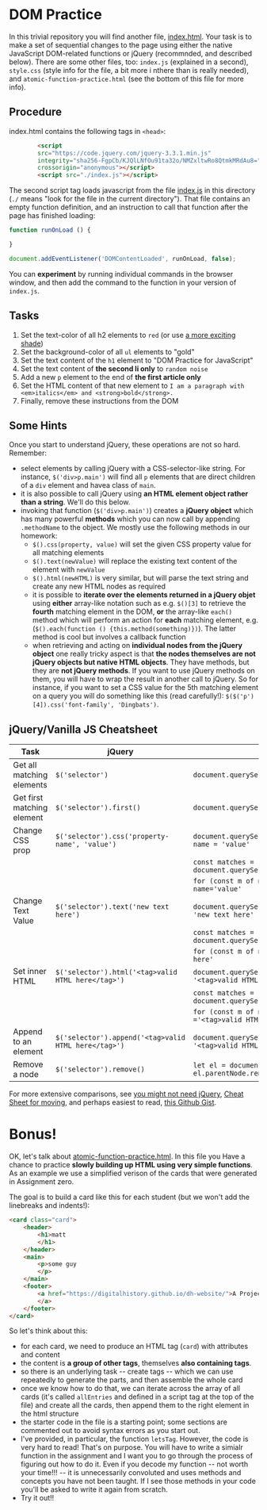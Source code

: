 # DOM Practice

In this trivial repository you will find another file, [index.html](index.html). Your task is to make a set of sequential changes to the page using either the native JavaScript DOM-related functions or jQuery (recommnded, and described below). There are some other files, too: `index.js` (explained in a second), `style.css` (style info for the file, a bit more i nthere than is really needed), and `atomic-function-practice.html` (see the bottom of this file for more info).

## Procedure 
index.html contains the following tags in `<head>`: 

``` html
        <script
	    src="https://code.jquery.com/jquery-3.3.1.min.js"
	    integrity="sha256-FgpCb/KJQlLNfOu91ta32o/NMZxltwRo8QtmkMRdAu8="
	    crossorigin="anonymous"></script>
        <script src="./index.js"></script>
```

The second script tag loads javascript from the file [index.js](./index.js) in this directory (`./` means "look for the file in the current directory"). That file contains an empty function definition, and an instruction to call that function after the page has finished loading: 

``` javascript
function runOnLoad () {

}

document.addEventListener('DOMContentLoaded', runOnLoad, false);

```

You can **experiment** by running individual commands in the browser window, and then add the command to the function in your version of `index.js`. 

## Tasks 

1. Set the text-color of all h2 elements to `red` (or use [a more exciting shade](https://www.rapidtables.com/web/css/css-color.html))
2. Set the background-color of all `ul` elements to "gold"
3. Set the text content of the `h1` element to "DOM Practice for JavaScript"
4. Set the text content of **the second li only** to `random noise`
4. Add a new `p` element to the end of **the first article only**
5. Set the HTML content of that new element to `I am a paragraph with <em>italics</em> and <strong>bold</strong>.`
6. Finally, remove these instructions from the DOM

## Some Hints

Once you start to understand jQuery, these operations are not so hard.  Remember:

- select elements by calling jQuery with a CSS-selector-like string. For instance, `$('div>p.main')` will find all `p` elements that are direct children of a `div` element and havea  class of `main`.
- it is also possible to call jQuery using **an HTML element object rather than a string**.  We'll do this below.
- invoking that function (`$('div>p.main')`) creates a **jQuery object** which has many powerful **methods** which you can now call by appending `.methodName` to the object. We mostly use the following methods in our homework: 
  - `$().css(property, value)` will set the given CSS property value for all matching elements
  - `$().text(newValue)` will replace the existing text content of the element with `newValue`
  - `$().html(newHTML)` is very similar, but will parse the text string and create any new HTML nodes as required
  - it is possible to **iterate over the elements returned in a jQuery objet** using **either** array-like notation such as e.g. `$()[3]` to retrieve the **fourth** matching element in the DOM, **or** the array-like `each()` method which will perform an action for **each** matching element, e.g. (`$().each(function () {this.method(something)})`).  The latter method is cool but involves a callback function
  - when retrieving and acting on **individual nodes from the jQuery object** one really tricky aspect is that **the nodes themselves are not jQuery objects but native HTML objects**. They have  methods, but they are **not jQuery methods**. If you want to use jQuery methods on them, you will have to wrap the result in another call to jQuery. So for instance, if you want to set a CSS value for the 5th matching element on a query you will do something like this (read carefully!): `$($('p')[4]).css('font-family', 'Dingbats')`.


## jQuery/Vanilla JS Cheatsheet 

| Task                       | jQuery                                               | "Vanilla" JS                                                                   |
|----------------------------|------------------------------------------------------|--------------------------------------------------------------------------------|
| Get all matching elements  | `$('selector')`                                      | `document.querySelectorAll('selector')`                                        |
| Get first matching element | `$('selector').first()`                              | `document.querySelector('selector')`                                           |
| Change CSS prop            | `$('selector').css('property-name', 'value')`        | `document.querySelector('selector').style.property-name = 'value'`             |
|                            |                                                      | `const matches = document.querySelectorAll('selector')`                        |
|                            |                                                      | `for (const m of matches) {m.style.property-name='value'`                      |
| Change Text Value          | `$('selector').text('new text here')`                | `document.querySelector('selector').textContent = 'new text here'`             |
|                            |                                                      | `const matches = document.querySelectorAll('selector')`                        |
|                            |                                                      | `for (const m of matches) {m.textContent ='new text here'`                     |
| Set inner HTML             | `$('selector').html('<tag>valid HTML here</tag>')`   | `document.querySelector('selector').innerHTML = '<tag>valid HTML here</tag>'`  |
|                            |                                                      | `const matches = document.querySelectorAll('selector')`                        |
|                            |                                                      | `for (const m of matches) {m.textContent ='<tag>valid HTML here</tag>'`        |
| Append to an element       | `$('selector').append('<tag>valid HTML here</tag>')` | `document.querySelector('selector').innerHTML += '<tag>valid HTML here</tag>'` |
| Remove a node              | `$('selector').remove()`                             | `let el = document.querySelector('selector'); el.parentNode.removeChild(el);`  |


For more extensive comparisons, see [you might not need jQuery](http://youmightnotneedjquery.com/), [Cheat Sheet for moving](https://tobiasahlin.com/blog/move-from-jquery-to-vanilla-javascript/), and perhaps easiest to read, [this Github Gist](https://gist.github.com/joyrexus/7307312).

# Bonus!

OK, let's talk about [atomic-function-practice.html](./atomic-function-practice.html). In this file you Have a chance to practice **slowly building up HTML using very simple functions**. As an example we use a simplified verison of the cards that were generated in Assignment zero.

The goal is to build a card like this for each student (but we won't add the linebreaks and indents!): 

``` html
<card class="card">
    <header>
        <h1>matt
        </h1>
    </header>
    <main>
        <p>some guy
        </p>
    </main>
    <footer>
        <a href="https://digitalhistory.github.io/dh-website/">A Project of HIS393
        </a>
    </footer>
</card>
```

So let's think about this:

- for each card, we need to produce an HTML tag (`card`) with attributes and content
- the content is **a group of other tags**, themselves **also containing tags**.
- so there is an underlying task -- create tags -- which we can use repeatedly to generate the parts, and then assemble the whole card
- once we know how to do that, we can iterate across the array of all cards (it's called `allEntries` and defined in a script tag at the top of the file) and create all the cards, then append them to the right element in the html structure
- the starter code in the file is a starting point; some sections are commented out to avoid syntax errors as you start out.
- I've provided, in particular, the function `letsTag`. However, the code is very hard to read!  That's on purpose. You will have to write a simialr function in the assignment and I want you to go through the process of figuring out how to do it.  Even if you decode my function -- not worth your time!!! -- it is unnecessarily convoluted and uses methods and concepts you have not been taught. If I see those methods in your code you'll be asked to write it again from scratch. 
- Try it out!!
